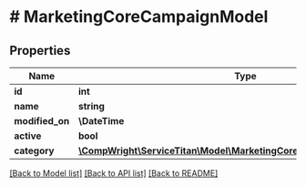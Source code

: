# # MarketingCoreCampaignModel

## Properties

Name | Type | Description | Notes
------------ | ------------- | ------------- | -------------
**id** | **int** |  |
**name** | **string** |  |
**modified_on** | **\DateTime** |  |
**active** | **bool** |  |
**category** | [**\CompWright\ServiceTitan\Model\MarketingCoreCampaignModelCategory**](MarketingCoreCampaignModelCategory.md) |  | [optional]

[[Back to Model list]](../../README.md#models) [[Back to API list]](../../README.md#endpoints) [[Back to README]](../../README.md)
